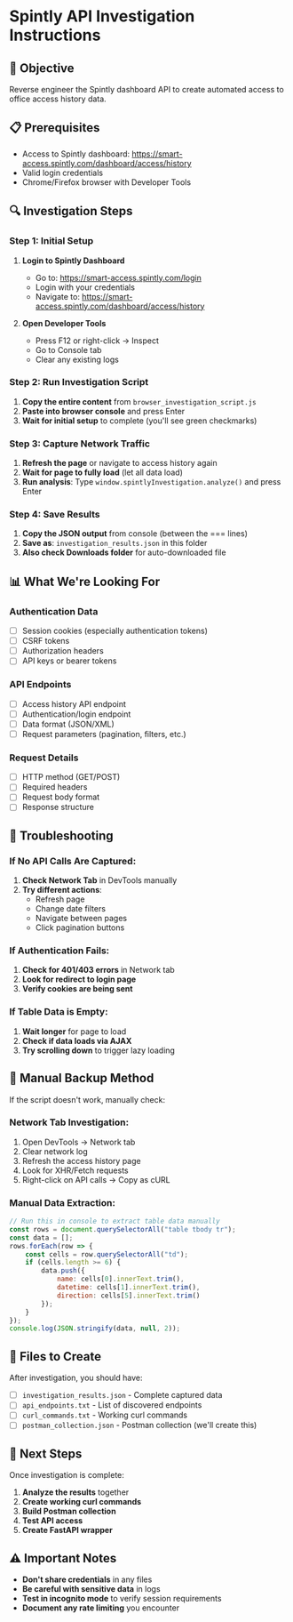 # Spintly API Investigation Instructions

## 🎯 Objective
Reverse engineer the Spintly dashboard API to create automated access to office access history data.

## 📋 Prerequisites
- Access to Spintly dashboard: https://smart-access.spintly.com/dashboard/access/history
- Valid login credentials
- Chrome/Firefox browser with Developer Tools

## 🔍 Investigation Steps

### Step 1: Initial Setup
1. **Login to Spintly Dashboard**
   - Go to: https://smart-access.spintly.com/login
   - Login with your credentials
   - Navigate to: https://smart-access.spintly.com/dashboard/access/history

2. **Open Developer Tools**
   - Press F12 or right-click → Inspect
   - Go to Console tab
   - Clear any existing logs

### Step 2: Run Investigation Script
1. **Copy the entire content** from `browser_investigation_script.js`
2. **Paste into browser console** and press Enter
3. **Wait for initial setup** to complete (you'll see green checkmarks)

### Step 3: Capture Network Traffic
1. **Refresh the page** or navigate to access history again
2. **Wait for page to fully load** (let all data load)
3. **Run analysis**: Type `window.spintlyInvestigation.analyze()` and press Enter

### Step 4: Save Results
1. **Copy the JSON output** from console (between the === lines)
2. **Save as**: `investigation_results.json` in this folder
3. **Also check Downloads folder** for auto-downloaded file

## 📊 What We're Looking For

### Authentication Data
- [ ] Session cookies (especially authentication tokens)
- [ ] CSRF tokens
- [ ] Authorization headers
- [ ] API keys or bearer tokens

### API Endpoints
- [ ] Access history API endpoint
- [ ] Authentication/login endpoint
- [ ] Data format (JSON/XML)
- [ ] Request parameters (pagination, filters, etc.)

### Request Details
- [ ] HTTP method (GET/POST)
- [ ] Required headers
- [ ] Request body format
- [ ] Response structure

## 🚨 Troubleshooting

### If No API Calls Are Captured:
1. **Check Network Tab** in DevTools manually
2. **Try different actions**:
   - Refresh page
   - Change date filters
   - Navigate between pages
   - Click pagination buttons

### If Authentication Fails:
1. **Check for 401/403 errors** in Network tab
2. **Look for redirect to login page**
3. **Verify cookies are being sent**

### If Table Data is Empty:
1. **Wait longer** for page to load
2. **Check if data loads via AJAX**
3. **Try scrolling down** to trigger lazy loading

## 📝 Manual Backup Method

If the script doesn't work, manually check:

### Network Tab Investigation:
1. Open DevTools → Network tab
2. Clear network log
3. Refresh the access history page
4. Look for XHR/Fetch requests
5. Right-click on API calls → Copy as cURL

### Manual Data Extraction:
```javascript
// Run this in console to extract table data manually
const rows = document.querySelectorAll("table tbody tr");
const data = [];
rows.forEach(row => {
    const cells = row.querySelectorAll("td");
    if (cells.length >= 6) {
        data.push({
            name: cells[0].innerText.trim(),
            datetime: cells[1].innerText.trim(),
            direction: cells[5].innerText.trim()
        });
    }
});
console.log(JSON.stringify(data, null, 2));
```

## 📁 Files to Create

After investigation, you should have:
- [ ] `investigation_results.json` - Complete captured data
- [ ] `api_endpoints.txt` - List of discovered endpoints
- [ ] `curl_commands.txt` - Working curl commands
- [ ] `postman_collection.json` - Postman collection (we'll create this)

## 🔄 Next Steps

Once investigation is complete:
1. **Analyze the results** together
2. **Create working curl commands**
3. **Build Postman collection**
4. **Test API access**
5. **Create FastAPI wrapper**

## ⚠️ Important Notes

- **Don't share credentials** in any files
- **Be careful with sensitive data** in logs
- **Test in incognito mode** to verify session requirements
- **Document any rate limiting** you encounter